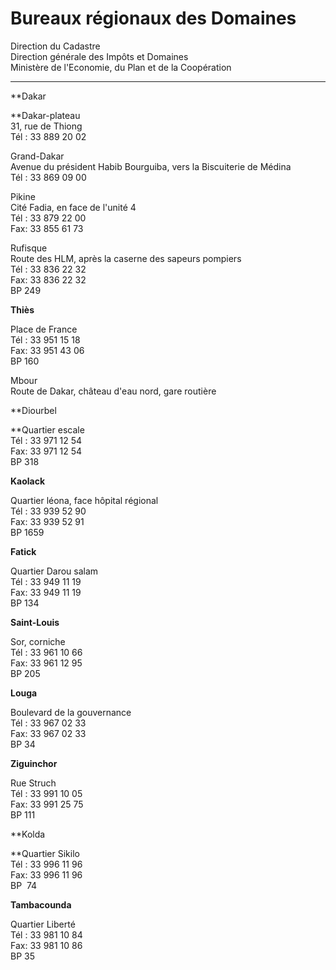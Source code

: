 # Bureaux régionaux des Domaines

Direction du Cadastre  
Direction générale des Impôts et Domaines  
Ministère de l'Economie, du Plan et de la Coopération  

----------------------------------------------------------------------------------------------------------------------------

**Dakar  
  
**Dakar-plateau  
31, rue de Thiong  
Tél : 33 889 20 02  
  
Grand-Dakar  
Avenue du président Habib Bourguiba, vers la Biscuiterie de Médina  
Tél : 33 869 09 00  
  
Pikine  
Cité Fadia, en face de l'unité 4  
Tél : 33 879 22 00  
Fax: 33 855 61 73  
  
Rufisque  
Route des HLM, après la caserne des sapeurs pompiers  
Tél : 33 836 22 32  
Fax: 33 836 22 32  
BP 249  
  
  
**Thiès**  
  
Place de France  
Tél : 33 951 15 18  
Fax: 33 951 43 06  
BP 160  
  
Mbour  
Route de Dakar, château d'eau nord, gare routière  
  
  
**Diourbel  
  
**Quartier escale  
Tél : 33 971 12 54  
Fax: 33 971 12 54  
BP 318  
  
  
**Kaolack**  
  
Quartier léona, face hôpital régional  
Tél : 33 939 52 90  
Fax: 33 939 52 91  
BP 1659  
  
  
**Fatick**  
  
Quartier Darou salam  
Tél : 33 949 11 19  
Fax: 33 949 11 19  
BP 134  
  
  
**Saint-Louis**  
  
Sor, corniche  
Tél : 33 961 10 66  
Fax: 33 961 12 95  
BP 205  
  
  
**Louga**  
  
Boulevard de la gouvernance  
Tél : 33 967 02 33  
Fax: 33 967 02 33  
BP 34  
  
  
**Ziguinchor**  
  
Rue Struch  
Tél : 33 991 10 05  
Fax: 33 991 25 75  
BP 111  
  
  
**Kolda  
  
**Quartier Sikilo  
Tél : 33 996 11 96  
Fax: 33 996 11 96  
BP  74  
  
  
**Tambacounda**  
  
Quartier Liberté  
Tél : 33 981 10 84  
Fax: 33 981 10 86  
BP 35